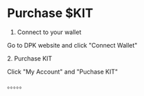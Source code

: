 # Purchase $KIT

1. Connect to your wallet

Go to DPK website and click "Connect Wallet"



2\. Purchase KIT

Click "My Account" and "Puchase KIT"



。。。。。
